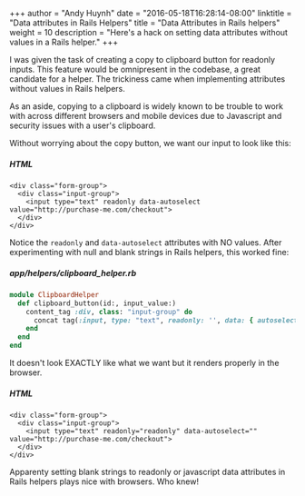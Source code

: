 +++
author = "Andy Huynh"
date = "2016-05-18T16:28:14-08:00"
linktitle = "Data attributes in Rails Helpers"
title = "Data Attributes in Rails helpers"
weight = 10
description = "Here's a hack on setting data attributes without values in a Rails helper."
+++

I was given the task of creating a copy to clipboard button for readonly inputs. This feature would be omnipresent in the codebase, a great candidate for a helper. The trickiness came when implementing attributes without values in Rails helpers. 

As an aside, copying to a clipboard is widely known to be trouble to work with across different browsers and mobile devices due to Javascript and security issues with a user's clipboard.

Without worrying about the copy button, we want our input to look like this:

##### HTML
```
<div class="form-group">
  <div class="input-group">
    <input type="text" readonly data-autoselect value="http://purchase-me.com/checkout">
  </div>
</div>
```

Notice the `readonly` and `data-autoselect` attributes with NO values. After experimenting with null and blank strings in Rails helpers, this worked fine:

##### app/helpers/clipboard_helper.rb
```ruby
module ClipboardHelper
  def clipboard_button(id:, input_value:)
    content_tag :div, class: "input-group" do
      concat tag(:input, type: "text", readonly: '', data: { autoselect: '' }, value: input_value)
    end
  end
end 
```

It doesn't look EXACTLY like what we want but it renders properly in the browser.

##### HTML
```
<div class="form-group">
  <div class="input-group">
    <input type="text" readonly="readonly" data-autoselect="" value="http://purchase-me.com/checkout">
  </div>
</div>
```

Apparenty setting blank strings to readonly or javascript data attributes in Rails helpers plays nice with browsers. Who knew!
